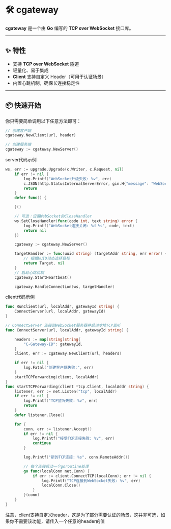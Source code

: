# 🛠️ cgateway

**cgateway** 是一个由 **Go** 编写的 **TCP over WebSocket** 接口库。  

---

## ✨ 特性
- 支持 **TCP over WebSocket** 隧道
- 轻量化、易于集成
- **Client** 支持自定义 Header（可用于认证场景）
- 内置心跳机制，确保长连接稳定性

---

## 📦 快速开始

你只需要简单调用以下任意方法即可：
```go
// 创建客户端
cgateway.NewClient(url, header)

// 创建服务端
cgateway := cgateway.NewServer()
`````

server代码示例
`````go
ws, err := upgrade.Upgrade(c.Writer, c.Request, nil)
	if err != nil {
		log.Printf("WebSocket升级失败: %v", err)
		c.JSON(http.StatusInternalServerError, gin.H{"message": "WebSocket连接失败"})
		return
	}
	defer func() {

	}()

	// 可选：设置WebSocket的CloseHandler
	ws.SetCloseHandler(func(code int, text string) error {
		log.Printf("WebSocket连接关闭: %d %s", code, text)
		return nil
	})

	cgateway := cgateway.NewServer()

	targetHandler := func(uuid string) (targetAddr string, err error) {
		// 根据UUID动态选择目标
		return Target, nil
	}
	// 启动心跳机制
	cgateway.StartHeartbeat()

	cgateway.HandleConnection(ws, targetHandler)
``````

client代码示例
````go
func RunClient(url, localAddr, gatewayId string) {
	ConnectServer(url, localAddr, gatewayId)
}

// ConnectServer 连接到WebSocket服务器并启动本地TCP监听
func ConnectServer(url, localAddr, gatewayId string) {

	headers := map[string]string{
		"C-Gateway-ID": gatewayId,
	}
	client, err := cgateway.NewClient(url, headers)

	if err != nil {
		log.Fatal("创建客户端失败:", err)
	}
	startTCPForwarding(client, localAddr)
}
func startTCPForwarding(client *tcp.Client, localAddr string) {
	listener, err := net.Listen("tcp", localAddr)
	if err != nil {
		log.Printf("TCP监听失败: %v", err)
		return
	}
	defer listener.Close()

	for {
		conn, err := listener.Accept()
		if err != nil {
			log.Printf("接受TCP连接失败: %v", err)
			continue
		}

		log.Printf("新的TCP连接: %s", conn.RemoteAddr())

		// 每个连接启动一个goroutine处理
		go func(localConn net.Conn) {
			if err := client.ConnectTCP(localConn); err != nil {
				log.Printf("TCP连接到WebSocket失败: %v", err)
				localConn.Close()
			}
		}(conn)
	}
}
`````
注意，client支持自定义header，这是为了部分需要认证的场景，这并非可选，如果你不需要该功能，请传入一个任意的header的值
